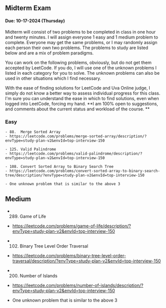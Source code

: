 ## Midterm Exam

#### Due: 10-17-2024 (Thursday)

Midterm will consist of two problems to be completed in class in one hour and twenty minutes. I will assign everyone 1 easy and 1 medium problem to complete. Everyone may get the same problems, or I may randomly assign each person their own two problems. The problems to study are listed below and are a mix of problem paradigms.

You can work on the following problems, obviously, but do not get them accepted by LeetCode. If you do, I will use one of the unknown problems I listed in each category for you to solve. The unknown problems can also be used in other situations which I find necessary.

With the ease of finding solutions for LeetCode and Uva Online judge, I simply do not know a better way to assess individual progress for this class. I'm sure you can understand the ease in which to find solutions, even when logged into LeetCode, forcing my hand. **I am 100% open to suggestions, and comments about the current status and workload of the course. **

### Easy

    - 88.  Merge Sorted Array
    - https://leetcode.com/problems/merge-sorted-array/description/?envType=study-plan-v2&envId=top-interview-150

    - 125. Valid Palindrome
    - https://leetcode.com/problems/valid-palindrome/description/?envType=study-plan-v2&envId=top-interview-150

    - 108. Convert Sorted Array to Binary Search Tree
    - https://leetcode.com/problems/convert-sorted-array-to-binary-search-tree/description/?envType=study-plan-v2&envId=top-interview-150

    - One unknown problem that is similar to the above 3

## Medium

- 289. Game of Life
- https://leetcode.com/problems/game-of-life/description/?envType=study-plan-v2&envId=top-interview-150

- 102. Binary Tree Level Order Traversal
- https://leetcode.com/problems/binary-tree-level-order-traversal/description/?envType=study-plan-v2&envId=top-interview-150

- 200. Number of Islands
- https://leetcode.com/problems/number-of-islands/description/?envType=study-plan-v2&envId=top-interview-150

- One unknown problem that is similar to the above 3

